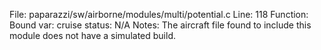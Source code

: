 File: paparazzi/sw/airborne/modules/multi/potential.c
Line: 118
Function: Bound
var: cruise
status: N/A
Notes: The aircraft file found to include this module does not have a simulated build.
